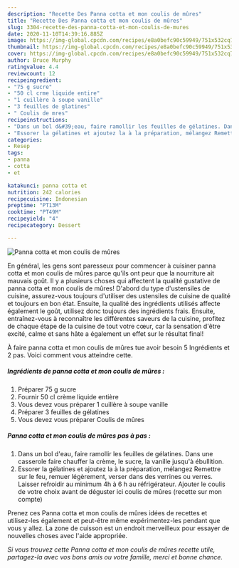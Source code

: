 ```yaml
---
description: "Recette Des Panna cotta et mon coulis de mûres"
title: "Recette Des Panna cotta et mon coulis de mûres"
slug: 3304-recette-des-panna-cotta-et-mon-coulis-de-mures
date: 2020-11-10T14:39:16.885Z
image: https://img-global.cpcdn.com/recipes/e8a0befc90c59949/751x532cq70/panna-cotta-et-mon-coulis-de-mures-photo-principale-de-la-recette.jpg
thumbnail: https://img-global.cpcdn.com/recipes/e8a0befc90c59949/751x532cq70/panna-cotta-et-mon-coulis-de-mures-photo-principale-de-la-recette.jpg
cover: https://img-global.cpcdn.com/recipes/e8a0befc90c59949/751x532cq70/panna-cotta-et-mon-coulis-de-mures-photo-principale-de-la-recette.jpg
author: Bruce Murphy
ratingvalue: 4.4
reviewcount: 12
recipeingredient:
- "75 g sucre"
- "50 cl crme liquide entire"
- "1 cuillère à soupe vanille"
- "3 feuilles de glatines"
- " Coulis de mres"
recipeinstructions:
- "Dans un bol d&#39;eau, faire ramollir les feuilles de gélatines. Dans une casserole faire chauffer la crème, le sucre, la vanille jusqu&#39;à ébullition."
- "Essorer la gélatines et ajoutez la à la préparation, mélangez Remettre sur le feu, remuer légèrement, verser dans des verrines ou verres. Laisser refroidir au minimum 4h à 6 h au réfrigérateur. Ajouter le coulis de votre choix avant de déguster ici coulis de mûres (recette sur mon compte)"
categories:
- Resep
tags:
- panna
- cotta
- et

katakunci: panna cotta et 
nutrition: 242 calories
recipecuisine: Indonesian
preptime: "PT13M"
cooktime: "PT49M"
recipeyield: "4"
recipecategory: Dessert

---
```



![Panna cotta et mon coulis de mûres](https://img-global.cpcdn.com/recipes/e8a0befc90c59949/751x532cq70/panna-cotta-et-mon-coulis-de-mures-photo-principale-de-la-recette.jpg)

En général, les gens sont paresseux pour commencer à cuisiner panna cotta et mon coulis de mûres parce qu'ils ont peur que la nourriture ait mauvais goût. Il y a plusieurs choses qui affectent la qualité gustative de panna cotta et mon coulis de mûres! D'abord du type d'ustensiles de cuisine, assurez-vous toujours d'utiliser des ustensiles de cuisine de qualité et toujours en bon état. Ensuite, la qualité des ingrédients utilisés affecte également le goût, utilisez donc toujours des ingrédients frais. Ensuite, entraînez-vous à reconnaître les différentes saveurs de la cuisine, profitez de chaque étape de la cuisine de tout votre cœur, car la sensation d'être excité, calme et sans hâte a également un effet sur le résultat final!

<!--inarticleads1-->

À faire panna cotta et mon coulis de mûres tue avoir besoin 5 Ingrédients et 2 pas. Voici comment vous atteindre cette.

##### Ingrédients de panna cotta et mon coulis de mûres :

1. Préparer 75 g sucre
1. Fournir 50 cl crème liquide entière
1. Vous devez vous préparer 1 cuillère à soupe vanille
1. Préparer 3 feuilles de gélatines
1. Vous devez vous préparer  Coulis de mûres




<!--inarticleads2-->

##### Panna cotta et mon coulis de mûres pas à pas :

1. Dans un bol d&#39;eau, faire ramollir les feuilles de gélatines. Dans une casserole faire chauffer la crème, le sucre, la vanille jusqu&#39;à ébullition.
1. Essorer la gélatines et ajoutez la à la préparation, mélangez Remettre sur le feu, remuer légèrement, verser dans des verrines ou verres. Laisser refroidir au minimum 4h à 6 h au réfrigérateur. Ajouter le coulis de votre choix avant de déguster ici coulis de mûres (recette sur mon compte)




<!--inarticleads1-->

<p>
Prenez ces Panna cotta et mon coulis de mûres idées de recettes et utilisez-les également et peut-être même expérimentez-les pendant que vous y allez. La zone de cuisson est un endroit merveilleux pour essayer de nouvelles choses avec l'aide appropriée.
</p>

<p>
<i>Si vous trouvez cette Panna cotta et mon coulis de mûres recette utile, partagez-la avec vos bons amis ou votre famille, merci et bonne chance.</i>
</p>
